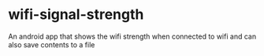 # wifi-signal-strength
An android app that shows the wifi strength when connected to wifi and can also save contents to a file
